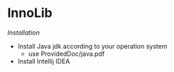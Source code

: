 # InnoLib
<i> Installation</i>
<div>
   <ul>
    <li>Install Java jdk according to your operation system
        <ul>
           <li> use <a>  ProvidedDoc/java.pdf</a>
        </ul>
    <li>Install Intellij IDEA 
        
</div 
